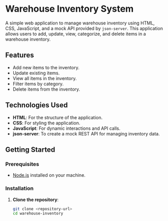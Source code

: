 # Warehouse Inventory System

A simple web application to manage warehouse inventory using HTML, CSS, JavaScript, and a mock API provided by `json-server`. This application allows users to add, update, view, categorize, and delete items in a warehouse inventory.

## Features

- Add new items to the inventory.
- Update existing items.
- View all items in the inventory.
- Filter items by category.
- Delete items from the inventory.

## Technologies Used

- **HTML**: For the structure of the application.
- **CSS**: For styling the application.
- **JavaScript**: For dynamic interactions and API calls.
- **json-server**: To create a mock REST API for managing inventory data.


## Getting Started

### Prerequisites

- [Node.js](https://nodejs.org/) installed on your machine.

### Installation

1. **Clone the repository**:

   ```bash
   git clone <repository-url>
   cd warehouse-inventory

